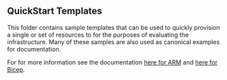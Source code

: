 ## QuickStart Templates
This folder contains sample templates that can be used to quickly provision a single or set of resources to for the purposes of evaluating the infrastructure. Many of these samples are also used as canonical examples for documentation.

For for more information see the documentation [here for ARM](https://learn.microsoft.com/en-us/azure/azure-resource-manager/templates/) and [here for Bicep](https://learn.microsoft.com/en-us/azure/azure-resource-manager/bicep/).
